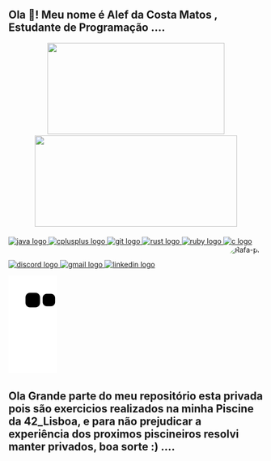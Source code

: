 <h2 align="left">Ola 👋! Meu nome é Alef da Costa Matos , Estudante de Programação ....</h2>
<div align="center">
  <a href="https://github.com/Alef-Matos">
  <img height="180" width="350"src="https://github-readme-stats.vercel.app/api?username=Alef-Matos&show_icons=true&theme=merko&include_all_commits=true&count_private=true"/>
  <img height="180" width="400" src="https://github-readme-stats.vercel.app/api/top-langs/?username=Alef-Matos&layout=compact&langs_count=7&theme=merko"/>
</div>
<div style="display: inline_block"><br>
   <img src="https://cdn.jsdelivr.net/gh/devicons/devicon/icons/java/java-original.svg" height="30" width="42" alt="java logo"  />
  <img src="https://cdn.jsdelivr.net/gh/devicons/devicon/icons/cplusplus/cplusplus-original.svg" height="30" width="42" alt="cplusplus logo"  />
  <img src="https://cdn.jsdelivr.net/gh/devicons/devicon/icons/git/git-original.svg" height="30" width="42" alt="git logo"  />
  <img src="https://cdn.jsdelivr.net/gh/devicons/devicon/icons/rust/rust-plain.svg" height="30" width="42" alt="rust logo"  />
  <img src="https://cdn.jsdelivr.net/gh/devicons/devicon/icons/ruby/ruby-original.svg" height="30" width="42" alt="ruby logo"  />
  <img src="https://cdn.jsdelivr.net/gh/devicons/devicon/icons/c/c-original.svg" height="40" width="52" alt="c logo"  /><img align="right" alt="Rafa-pic" height="150" style="border-radius:50px;" src="https://i.ibb.co/THkNWg5/alefmatos.png?width=676&height=676">
  
</div>

  ##
 
<div> 
<a href="https://discord.gg/S9A8HE6UsF" target="_blank">
    <img src="https://img.shields.io/static/v1?message=Discord&logo=discord&label=&color=7289DA&logoColor=white&labelColor=&style=for-the-badge" height="35" alt="discord logo"  />
  </a>
  <a href="alef.dcm.2022@gmail.com" target="_blank">
    <img src="https://img.shields.io/static/v1?message=Gmail&logo=gmail&label=&color=D14836&logoColor=white&labelColor=&style=for-the-badge" height="35" alt="gmail logo"  />
  </a>
  <a href="https://www.linkedin.com/in/alefmatos/" target="_blank">
    <img src="https://img.shields.io/static/v1?message=LinkedIn&logo=linkedin&label=&color=0077B5&logoColor=white&labelColor=&style=for-the-badge" height="35" alt="linkedin logo"  />
  </a>
 
 ![Snake animation](https://github.com/Alef-Matos/Alef-Matos/blob/output/github-contribution-grid-snake.svg)
 
</div>

<h2 align="left">Ola Grande parte do meu repositório esta privada pois são exercicios realizados na minha Piscine da 42_Lisboa, e para não prejudicar a experiência dos proximos piscineiros resolvi manter privados, boa sorte :) ....</h2>
